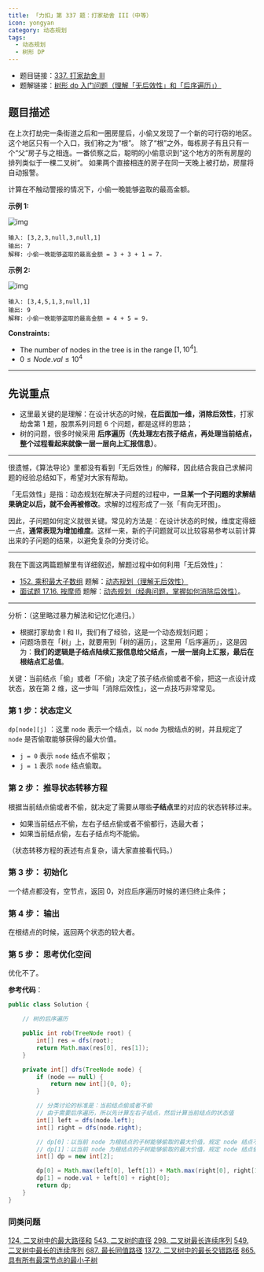 ```yaml
---
title: 「力扣」第 337 题：打家劫舍 III（中等）
icon: yongyan
category: 动态规划
tags:
  - 动态规划
  - 树形 DP
---
```


+ 题目链接：[337. 打家劫舍 III](https://leetcode-cn.com/problems/house-robber-iii/)
+ 题解链接：[树形 dp 入门问题（理解「无后效性」和「后序遍历」）](https://leetcode-cn.com/problems/house-robber-iii/solution/shu-xing-dp-ru-men-wen-ti-by-liweiwei1419/)

## 题目描述

在上次打劫完一条街道之后和一圈房屋后，小偷又发现了一个新的可行窃的地区。这个地区只有一个入口，我们称之为“根”。 除了“根”之外，每栋房子有且只有一个“父“房子与之相连。一番侦察之后，聪明的小偷意识到“这个地方的所有房屋的排列类似于一棵二叉树”。 如果两个直接相连的房子在同一天晚上被打劫，房屋将自动报警。

计算在不触动警报的情况下，小偷一晚能够盗取的最高金额。

**示例 1:**

![img](https://assets.leetcode.com/uploads/2021/03/10/rob1-tree.jpg)

```
输入: [3,2,3,null,3,null,1]
输出: 7 
解释: 小偷一晚能够盗取的最高金额 = 3 + 3 + 1 = 7.
```

**示例 2:**

![img](https://assets.leetcode.com/uploads/2021/03/10/rob2-tree.jpg)

```
输入: [3,4,5,1,3,null,1]
输出: 9
解释: 小偷一晚能够盗取的最高金额 = 4 + 5 = 9.
```

**Constraints:**

+ The number of nodes in the tree is in the range $[1, 10^4]$.
+ $0 \le Node.val \le 10^4$

---

## 先说重点

+ 这里最关键的是理解：在设计状态的时候，**在后面加一维，消除后效性**，打家劫舍第 1 题，股票系列问题 6 个问题，都是这样的思路；
+ 树的问题，很多时候采用 **后序遍历（先处理左右孩子结点，再处理当前结点，整个过程看起来就像一层一层向上汇报信息）**。

---

很遗憾，《算法导论》里都没有看到「无后效性」的解释，因此结合我自己求解问题的经验总结如下，希望对大家有帮助。

「无后效性」是指：动态规划在解决子问题的过程中，**一旦某一个子问题的求解结果确定以后，就不会再被修改**。求解的过程形成了一张「有向无环图」。

因此，子问题如何定义就很关键。常见的方法是：在设计状态的时候，维度定得细一点，**通常表现为增加维度**。这样一来，新的子问题就可以比较容易参考以前计算出来的子问题的结果，以避免复杂的分类讨论。

---

我在下面这两篇题解里有详细叙述，解题过程中如何利用「无后效性」：

+ [152. 乘积最大子数组](https://leetcode-cn.com/problems/maximum-product-subarray/) 题解：[动态规划（理解无后效性）](https://leetcode-cn.com/problems/maximum-product-subarray/solution/dong-tai-gui-hua-li-jie-wu-hou-xiao-xing-by-liweiw/)
+ [面试题 17.16. 按摩师](https://leetcode-cn.com/problems/the-masseuse-lcci/) 题解：[动态规划（经典问题，掌握如何消除后效性）](https://leetcode-cn.com/problems/the-masseuse-lcci/solution/dong-tai-gui-hua-by-liweiwei1419-8/)。

---

分析：（这里略过暴力解法和记忆化递归。）

+ 根据打家劫舍 I 和 II，我们有了经验，这是一个动态规划问题；
+ 问题场景在「树」上，就要用到「树的遍历」，这里用「后序遍历」，这是因为：**我们的逻辑是子结点陆续汇报信息给父结点，一层一层向上汇报，最后在根结点汇总值**。

关键：当前结点「偷」或者「不偷」决定了孩子结点偷或者不偷，把这一点设计成状态，放在第 2 维，这一步叫「消除后效性」，这一点技巧非常常见。

### 第 1 步：状态定义

`dp[node][j]` ：这里 `node` 表示一个结点，以 `node` 为根结点的树，并且规定了 `node` 是否偷取能够获得的最大价值。

+ `j = 0` 表示 `node` 结点不偷取；
+ `j = 1` 表示 `node` 结点偷取。

### 第 2 步： 推导状态转移方程

根据当前结点偷或者不偷，就决定了需要从哪些**子结点**里的对应的状态转移过来。

+ 如果当前结点不偷，左右子结点偷或者不偷都行，选最大者；
+ 如果当前结点偷，左右子结点均不能偷。

（状态转移方程的表述有点复杂，请大家直接看代码。）

### 第 3 步： 初始化

一个结点都没有，空节点，返回 0，对应后序遍历时候的递归终止条件；

### 第 4 步： 输出

在根结点的时候，返回两个状态的较大者。

### 第 5 步： 思考优化空间

优化不了。

**参考代码**：

```java
public class Solution {

    // 树的后序遍历

    public int rob(TreeNode root) {
        int[] res = dfs(root);
        return Math.max(res[0], res[1]);
    }

    private int[] dfs(TreeNode node) {
        if (node == null) {
            return new int[]{0, 0};
        }

        // 分类讨论的标准是：当前结点偷或者不偷
        // 由于需要后序遍历，所以先计算左右子结点，然后计算当前结点的状态值
        int[] left = dfs(node.left);
        int[] right = dfs(node.right);

        // dp[0]：以当前 node 为根结点的子树能够偷取的最大价值，规定 node 结点不偷
        // dp[1]：以当前 node 为根结点的子树能够偷取的最大价值，规定 node 结点偷
        int[] dp = new int[2];

        dp[0] = Math.max(left[0], left[1]) + Math.max(right[0], right[1]);
        dp[1] = node.val + left[0] + right[0];
        return dp;
    }
}
```

### 同类问题

[124. 二叉树中的最大路径和](/problems/binary-tree-maximum-path-sum/)
[543. 二叉树的直径](/problems/diameter-of-binary-tree/)
[298. 二叉树最长连续序列](/problems/binary-tree-longest-consecutive-sequence/)
[549. 二叉树中最长的连续序列](/problems/binary-tree-longest-consecutive-sequence-ii/)
[687. 最长同值路径](/problems/longest-univalue-path/)
[1372. 二叉树中的最长交错路径](/problems/longest-zigzag-path-in-a-binary-tree/)
[865. 具有所有最深节点的最小子树](/problems/smallest-subtree-with-all-the-deepest-nodes/)









